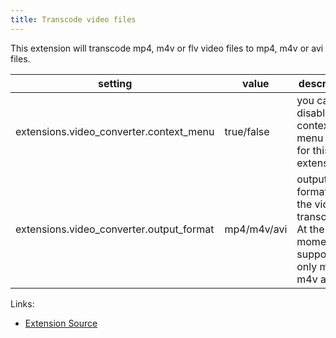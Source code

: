 ```yaml
---
title: Transcode video files
---
```


This extension will transcode mp4, m4v or flv video files to mp4, m4v or avi files.

| setting                                    | value       | description                                                                                  |
|--------------------------------------------|-------------|----------------------------------------------------------------------------------------------|
| extensions.video\_converter.context\_menu  | true/false  | you can disable the context menu entry for this extension                                    |
| extensions.video\_converter.output\_format | mp4/m4v/avi | output format for the video transcoding. At the moment we support/test only mp4, m4v and avi |

Links:

-   [Extension Source](https://github.com/gpodder/gpodder/blob/master/share/gpodder/extensions/video_converter.py)
